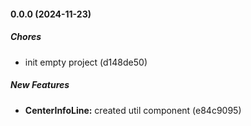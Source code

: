 #### 0.0.0 (2024-11-23)

##### Chores

- init empty project (d148de50)

##### New Features

- **CenterInfoLine:** created util component (e84c9095)
